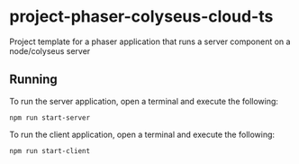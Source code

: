 # project-phaser-colyseus-cloud-ts

Project template for a phaser application that runs a server component on a node/colyseus server

## Running

To run the server application, open a terminal and execute the following:
```
npm run start-server
```

To run the client application, open a terminal and execute the following:
```
npm run start-client
```
